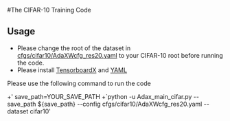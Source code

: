 #The CIFAR-10 Training Code


## Usage

+ Please change the root of the dataset in [cfgs/cifar10/AdaXWcfg_res20.yaml](cfgs/cifar10/) to your CIFAR-10 root before running the code.
+ Please install [TensorboardX](https://pypi.org/project/tensorboardX/) and [YAML](https://pypi.org/project/PyYAML/)

Please use the following command to run the code

+' save_path=YOUR_SAVE_PATH
+`python -u Adax_main_cifar.py --save_path ${save_path} --config cfgs/cifar10/AdaXWcfg_res20.yaml --dataset cifar10'
